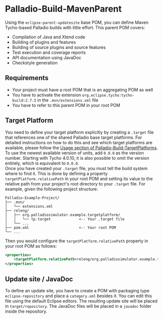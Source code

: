 # Palladio-Build-MavenParent

Using the `eclipse-parent-updatesite` base POM, you can define Maven Tycho-based Palladio builds with little effort. This parent POM covers:
* Compilation of Java and Xtend code
* Building of plugins and features
* Building of source plugins and source features
* Test execution and coverage reports
* API documentation using JavaDoc
* Checkstyle generation

## Requirements
* Your project must have a root POM that is an aggregating POM as well
* You have to activate the extension `org.eclipse.tycho:tycho-build:2.7.5` in the `.mvn/extensions.xml` file
* You have to refer to this parent POM in your root POM

## Target Platform
You need to define your target platform explicitly by creating a `.target` file that references one of the shared Palladio base target platforms. For detailed instructions on how to do this and see which target platforms are available, please follow the [Usage section of Palladio-Build-TargetPlatforms](https://github.com/PalladioSimulator/Palladio-Build-TargetPlatforms?tab=readme-ov-file#usage). To use the newest available version of units, add `0.0.0` as the version number. Starting with Tycho 4.0.10, it is also possible to omit the version entirely, which is equivalent to `0.0.0`.  
Once you have created your `.target` file, you must tell the build system where to find it. This is done by defining a property `targetPlatform.relativePath` in your root POM and setting its value to the relative path from your project's root directory to your `.target` file. For example, given the following project structure:

```
Palladio-Example-Project/
├── .mvn/
│   └── extensions.xml
├── releng/
│   ├── org.palladiosimulator.example.targetplatform/
│   │   └── tp.target             <-- Your .target file
│   └── ...
├── pom.xml                       <-- Your root POM
└── ...
```

Then you would configure the `targetPlatform.relativePath` property in your root POM as follows:

```xml
<properties>
    <targetPlatform.relativePath>releng/org.palladiosimulator.example.targetplatform/tp.target</targetPlatform.relativePath>
</properties>
```

## Update site / JavaDoc
To define an update site, you have to create a POM with packaging type `eclipse-repository` and place a `category.xml` besides it. You can edit this file using the default Eclipse editors. The resulting update site will be placed in `target/repository`. The JavaDoc files will be placed in a `javadoc` folder inside the repository.
